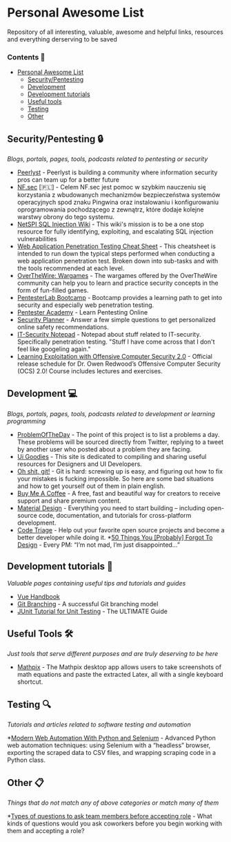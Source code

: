 # Personal Awesome List
Repository of all interesting, valuable, awesome and helpful links, resources and everything derserving to be saved

### Contents 📖

- [Personal Awesome List](#personal-awesome-list)
    - [Security/Pentesting](#securitypentesting-)
    - [Development](#development-)
    - [Development tutorials](#development-tutorials-)
    - [Useful tools](#useful-tools-)
    - [Testing](#testing-mag)
    - [Other](#other-clipboard)
    
## Security/Pentesting 🔒

*Blogs, portals, pages, tools, podcasts related to pentesting or security*

* [Peerlyst](https://www.peerlyst.com) - Peerlyst is building a community where information security pros can team up for a better future
* [NF.sec](https://nfsec.pl/) [🇵🇱] - Celem NF.sec jest pomoc w szybkim nauczeniu się korzystania z wbudowanych mechanizmów bezpieczeństwa systemów operacyjnych spod znaku Pingwina oraz instalowaniu i konfigurowaniu oprogramowania pochodzącego z zewnątrz, które dodaje kolejne warstwy obrony do tego systemu.
* [NetSPI SQL Injection Wiki](https://sqlwiki.netspi.com/) - This wiki's mission is to be a one stop resource for fully identifying, exploiting, and escalating SQL injection vulnerabilities
* [Web Application Penetration Testing Cheat Sheet](https://jdow.io/blog/2018/03/18/web-application-penetration-testing-methodology/) - This cheatsheet is intended to run down the typical steps performed when conducting a web application penetration test. Broken down into sub-tasks and with the tools recommended at each level.
* [OverTheWire: Wargames](http://overthewire.org/wargames/) - The wargames offered by the OverTheWire community can help you to learn and practice security concepts in the form of fun-filled games.
* [PentesterLab Bootcamp](https://pentesterlab.com/bootcamp) - Bootcamp provides a learning path to get into security and especially web penetration testing.
* [Pentester Academy](https://www.pentesteracademy.com/) - Learn Pentesting Online
* [Security Planner](https://securityplanner.org/#/) - Answer a few simple questions to get personalized online safety recommendations.
* [IT-Security Notepad](https://xapax.gitbooks.io/security/) - Notepad about stuff related to IT-security. Specifically penetration testing. "Stuff I have come across that I don't feel like googeling again."
* [Learning Exploitation with Offensive Computer Security 2.0](http://howto.hackallthethings.com/2016/07/learning-exploitation-with-offensive.html) - Official release schedule for Dr. Owen Redwood’s Offensive Computer Security (OCS) 2.0! Course includes lectures and exercises.

## Development 💻

*Blogs, portals, pages, tools, podcasts related to development or learning programming*

* [ProblemOfTheDay](http://problemoftheday.co/#) - The point of this project is to list a problems a day. These problems will be sourced directly from Twitter, replying to a tweet by another user who posted about a problem they are facing. 
* [Ui Goodies](http://uigoodies.com/index.html) - This site is dedicated to compiling and sharing useful resources for Designers and UI Developers.
* [Oh shit, git!](http://ohshitgit.com/) - Git is hard: screwing up is easy, and figuring out how to fix your mistakes is fucking impossible. So here are some bad situations and how to get yourself out of them in plain english.
* [Buy Me A Coffee](https://www.buymeacoffee.com/) - A free, fast and beautiful way for creators to receive support and share premium content.
* [Material Design](https://material.io/) - Everything you need to start building – including open-source code, documentation, and tutorials for cross-platform development.
* [Code Triage](https://www.codetriage.com/) - Help out your favorite open source projects and become a better developer while doing it.
*[50 Things You [Probably] Forgot To Design](https://medium.com/ux-power-tools/50-things-you-probably-forgot-to-design-7a288b0ef914) - Every PM: “I’m not mad, I’m just disappointed…”


## Development tutorials 📕

*Valuable pages containing useful tips and tutorials and guides*

* [Vue Handbook](https://vuehandbook.com/)
* [Git Branching](https://nvie.com/posts/a-successful-git-branching-model/) - A successful Git branching model
* [JUnit Tutorial for Unit Testing](https://www.javacodegeeks.com/2014/11/junit-tutorial-unit-testing.html) - The ULTIMATE Guide

## Useful Tools 🛠

*Just tools that serve different purposes and are truly deserving to be here*

* [Mathpix](https://mathpix.com/) - The Mathpix desktop app allows users to take screenshots of math equations and paste the extracted Latex, all with a single keyboard shortcut.

## Testing :mag:

*Tutorials and articles related to software testing and automation*

*[Modern Web Automation With Python and Selenium](https://realpython.com/modern-web-automation-with-python-and-selenium/) - Advanced Python web automation techniques: using Selenium with a “headless” browser, exporting the scraped data to CSV files, and wrapping scraping code in a Python class.

## Other :clipboard:

*Things that do not match any of above categories or match many of them*

*[Types of questions to ask team members before accepting role](https://news.ycombinator.com/item?id=17908547) - What kinds of questions would you ask coworkers before you begin working with them and accepting a role?


